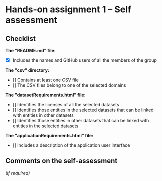 # Hands-on assignment 1 – Self assessment

## Checklist

**The “README.md” file:**

- [X] Includes the names and GitHub users of all the members of the group

**The "csv" directory:**

- [] Contains at least one CSV file 
- [] The CSV files belong to one of the selected domains

**The "datasetRequirements.html" file:**

- [] Identifies the licenses of all the selected datasets
- [] Identifies those entities in the selected datasets that can be linked with entities in other datasets
- [] Identifies those entities in other datasets that can be linked with entities in the selected datasets 

**The "applicationRequirements.html” file:**

- [] Includes a description of the application user interface

## Comments on the self-assessment
_(If required)_